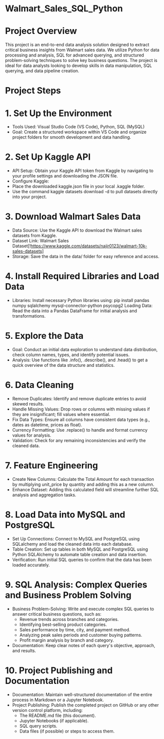 # Walmart_Sales_SQL_Python

# Project Overview

This project is an end-to-end data analysis solution designed to extract critical business insights from Walmart sales data. We utilize Python for data processing and analysis, SQL for advanced querying, and structured problem-solving techniques to solve key business questions. The project is ideal for data analysts looking to develop skills in data manipulation, SQL querying, and data pipeline creation.

# Project Steps
# 1. Set Up the Environment
* Tools Used: Visual Studio Code (VS Code), Python, SQL (MySQL)
* Goal: Create a structured workspace within VS Code and organize project folders for smooth development and data handling.
  
# 2. Set Up Kaggle API
* API Setup: Obtain your Kaggle API token from Kaggle by navigating to your profile settings and downloading the JSON file.
* Configure Kaggle:
 * Place the downloaded kaggle.json file in your local .kaggle folder.
 * Use the command kaggle datasets download -d <dataset-path> to pull datasets directly into your project.
   
# 3. Download Walmart Sales Data
* Data Source: Use the Kaggle API to download the Walmart sales datasets from Kaggle.
* Dataset Link: Walmart Sales Dataset[!https://www.kaggle.com/datasets/najir0123/walmart-10k-sales-datasets] 
* Storage: Save the data in the data/ folder for easy reference and access.
  
# 4. Install Required Libraries and Load Data
* Libraries: Install necessary Python libraries using:
pip install pandas numpy sqlalchemy mysql-connector-python psycopg2
Loading Data: Read the data into a Pandas DataFrame for initial analysis and transformations.

# 5. Explore the Data
* Goal: Conduct an initial data exploration to understand data distribution, check column names, types, and identify potential issues.
* Analysis: Use functions like .info(), .describe(), and .head() to get a quick overview of the data structure and statistics.
# 6. Data Cleaning
* Remove Duplicates: Identify and remove duplicate entries to avoid skewed results.
* Handle Missing Values: Drop rows or columns with missing values if they are insignificant; fill values where essential.
* Fix Data Types: Ensure all columns have consistent data types (e.g., dates as datetime, prices as float).
* Currency Formatting: Use .replace() to handle and format currency values for analysis.
* Validation: Check for any remaining inconsistencies and verify the cleaned data.
# 7. Feature Engineering
* Create New Columns: Calculate the Total Amount for each transaction by multiplying unit_price by quantity and adding this as a new column.
* Enhance Dataset: Adding this calculated field will streamline further SQL analysis and aggregation tasks.
# 8. Load Data into MySQL and PostgreSQL
* Set Up Connections: Connect to MySQL and PostgreSQL using SQLalchemy and load the cleaned data into each database.
* Table Creation: Set up tables in both MySQL and PostgreSQL using Python SQLAlchemy to automate table creation and data insertion.
* Verification: Run initial SQL queries to confirm that the data has been loaded accurately.
# 9. SQL Analysis: Complex Queries and Business Problem Solving
* Business Problem-Solving: Write and execute complex SQL queries to answer critical business questions, such as:
    * Revenue trends across branches and categories.
    * Identifying best-selling product categories.
    * Sales performance by time, city, and payment method.
    * Analyzing peak sales periods and customer buying patterns.
    * Profit margin analysis by branch and category.
* Documentation: Keep clear notes of each query's objective, approach, and results.
# 10. Project Publishing and Documentation
* Documentation: Maintain well-structured documentation of the entire process in Markdown or a Jupyter Notebook.
* Project Publishing: Publish the completed project on GitHub or any other version control platform, including:
  * The README.md file (this document).
  * Jupyter Notebooks (if applicable).
  * SQL query scripts.
  * Data files (if possible) or steps to access them.
